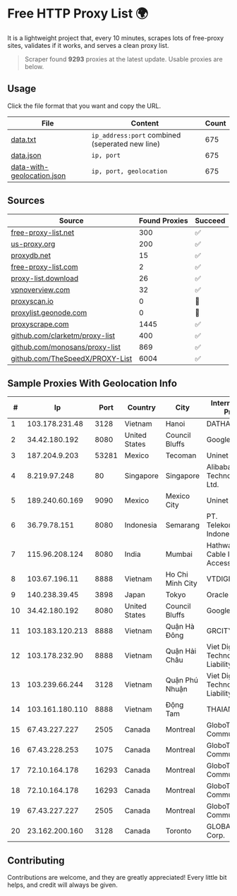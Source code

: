 
# Free HTTP Proxy List 🌍

It is a lightweight project that, every 10 minutes, scrapes lots of free-proxy sites, validates if it works, and serves a clean proxy list.


> Scraper found **9293** proxies at the latest update. Usable proxies are below.

## Usage

Click the file format that you want and copy the URL.


|File|Content|Count|
|----|-------|-----|
|[data.txt](https://raw.githubusercontent.com/themiralay/Proxy-List-World/master/data.txt)|`ip_address:port` combined (seperated new line)|675|
|[data.json](https://raw.githubusercontent.com/themiralay/Proxy-List-World/master/data.json)|`ip, port`|675|
|[data-with-geolocation.json](https://raw.githubusercontent.com/themiralay/Proxy-List-World/master/data-with-geolocation.json)|`ip, port, geolocation`|675|

## Sources

|Source|Found Proxies|Succeed|
|------|-------------|-------|
|[free-proxy-list.net](https://free-proxy-list.net)|300|✅|
|[us-proxy.org](https://www.us-proxy.org)|200|✅|
|[proxydb.net](http://proxydb.net)|15|✅|
|[free-proxy-list.com](https://free-proxy-list.com/?page=&port=&type%5B%5D=http&type%5B%5D=https&up_time=0&search=Search)|2|✅|
|[proxy-list.download](https://www.proxy-list.download/HTTP)|26|✅|
|[vpnoverview.com](https://vpnoverview.com/privacy/anonymous-browsing/free-proxy-servers)|32|✅|
|[proxyscan.io](https://www.proxyscan.io)|0|🚫|
|[proxylist.geonode.com](https://proxylist.geonode.com/api/proxy-list?limit=300&page=1&sort_by=lastChecked&sort_type=desc&protocols=http,https)|0|🚫|
|[proxyscrape.com](https://api.proxyscrape.com/v2/?request=displayproxies&protocol=http&timeout=10000&country=all&ssl=all&anonymity=all)|1445|✅|
|[github.com/clarketm/proxy-list](https://raw.githubusercontent.com/clarketm/proxy-list/master/proxy-list-raw.txt)|400|✅|
|[github.com/monosans/proxy-list](https://raw.githubusercontent.com/monosans/proxy-list/main/proxies/http.txt)|869|✅|
|[github.com/TheSpeedX/PROXY-List](https://raw.githubusercontent.com/TheSpeedX/PROXY-List/master/http.txt)|6004|✅|


## Sample Proxies With Geolocation Info

|#|Ip|Port|Country|City|Internet Service Provider|
|-|--|----|-------|----|-------------------------|
|1|103.178.231.48|3128|Vietnam|Hanoi|DATHANH|
|2|34.42.180.192|8080|United States|Council Bluffs|Google LLC|
|3|187.204.9.203|53281|Mexico|Tecoman|Uninet S.A. de C.V.|
|4|8.219.97.248|80|Singapore|Singapore|Alibaba (US) Technology Co., Ltd.|
|5|189.240.60.169|9090|Mexico|Mexico City|Uninet S.A. de C.V.|
|6|36.79.78.151|8080|Indonesia|Semarang|PT. Telekomunikasi Indonesia|
|7|115.96.208.124|8080|India|Mumbai|Hathway IP over Cable Internet Access|
|8|103.67.196.11|8888|Vietnam|Ho Chi Minh City|VTDIGITAL|
|9|140.238.39.45|3898|Japan|Tokyo|Oracle Corporation|
|10|34.42.180.192|8080|United States|Council Bluffs|Google LLC|
|11|103.183.120.213|8888|Vietnam|Quận Hà Đông|GRCITY|
|12|103.178.232.90|8888|Vietnam|Quận Hải Châu|Viet Digital Technology Liability Company|
|13|103.239.66.244|3128|Vietnam|Quận Phú Nhuận|Viet Digital Technology Liability Company|
|14|103.161.180.110|8888|Vietnam|Động Tam|THAIAN|
|15|67.43.227.227|2505|Canada|Montreal|GloboTech Communications|
|16|67.43.228.253|1075|Canada|Montreal|GloboTech Communications|
|17|72.10.164.178|16293|Canada|Montreal|GloboTech Communications|
|18|72.10.164.178|16293|Canada|Montreal|GloboTech Communications|
|19|67.43.227.227|2505|Canada|Montreal|GloboTech Communications|
|20|23.162.200.160|3128|Canada|Toronto|GLOBALTELEHOST Corp.|



## Contributing

Contributions are welcome, and they are greatly appreciated! Every
little bit helps, and credit will always be given.

